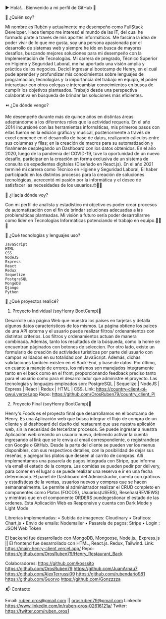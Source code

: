 ▶️ Hola!... Bienvenido a mi perfil de GitHub 🙂

👋 ¿Quién soy?

Mi nombre es Rubén y actualmente me desempeño como FullStack Developer. Hace tiempo me interesó el mundo de las IT, del cual he formado parte a través de mis aportes informáticos. Me fascina la idea de poder vivir de lo que me gusta, soy una persona apasionada por el desarrollo de sistemas web y siempre he ido en busca de mayores desafíos, buscando mejores soluciones para mi desempeño con la Implementación de Tecnologías. Mi carrera de pregrado, Técnico Superior en Higiene y Seguridad Laboral, me ha aportado una visión amplia y práctica de los negocios. Decidí ingresar al bootcamp de Henry, en el cuál pude aprender y profundizar mis conocimientos sobre lenguajes de programación, tecnologías y la importancia del trabajo en equipo, el poder interactuar con otros colegas e intercambiar conocimientos en busca de cumplir los objetivos planteados. Trabajo desde una perspectiva colaborativa en búsqueda de brindar las soluciones más eficientes.

⏪ ¿De dónde vengo?

Me desempeñé durante más de quince años en distintas áreas adaptándome a los diferentes roles que la actividad requería.  En el año 2014 incursioné con las herramientas informáticas, mis primeros pasos con ellas fueron en la edición gráfica y musical, posteriormente a través de excel comencé en el desarrollo de base de datos, realizando cálculos entre sus columnas y filas; en la creación de macros para su automatización y finalmente desplegando un Dashboard con los datos obtenidos. En el año 2020, luego de la pandemia del COVID-19, tuve la oportunidad de un nuevo desafío, participar en la creación en forma exclusiva de un sistema de consulta de expedientes digitales (Diseñado en React.js). En el año 2021 terminé mi carrera como Técnico en Higiene y Seguridad Laboral, El haber participado en los distintos procesos para la creación de soluciones tecnológicas, acrecentó mi pasión por la informática y el deseo de satisfacer las necesidades de los usuarios.🤓🧠🚀

🔭 ¿Hacia dónde voy?

Con mi perfil de analista y estadístico mi objetivo es poder crear procesos de automatización con el fin de brindar  soluciones adecuadas a las problemáticas planteadas. Mi visión a futuro sería poder desarrollarme como líder en Tecnologías Informáticas potenciando el trabajo en equipo.🙂👋🚀

🧰 ¿Qué tecnologías y lenguajes uso?

    JavaScript
    HTML
    CSS
    NodeJS
    Express
    React
    Redux
    Sequelize
    PostgreSQL
    MongoDB
    Django
    Python

📂 ¿Qué proyectos realicé?

1. Proyecto Individual (soyHenry BootCamp)🚀

Desarrollé una página Web que muestra los paises en tarjetas y detalla algunos datos caracteristicos de los mismos. La página obtiene los paices de una API externa y el usuario puede realizar filtros/ ordenamientos con distintos criterios. Los filtros y ordenamientos actuan de manera combinada. Además, tanto los resultados de la búsqueda, como la home se encuentran páginados con botones de seleccion. Por otro lado, existe un formulario de creación de activiades turisticas por parte del usuario con campos validados en su totalidad con JavaScript. Además, dichas validaciones también existen en el Back-End, y base de datos. Por último, en cuanto a manejo de errores, los mismos son manejados integramente tanto en el back como en el front, proporcionando feedback preciso tanto para el usuario como para el desarrollador que administre el proyecto. Las tecnologías y lenguajes empleados son: PostgreSQL | Sequelize | NodeJS | Express | React | Redux | HTML | CSS. 
Link: https://country-client-pi-gwui.vercel.app
Repo: https://github.com/OrosRuben79/country_client_PI



2. Proyecto Final (soyHenry BootCamp)🚀

Henry's Foods es el proyecto final que desarrollamos en el bootcamp de Henry. Es una Aplicación web que busca integrar el flujo de compra de un cliente y el dashboard del dueño del restaurant que use nuestra aplicaión web, sin la necesidad de tercerizar procesos. Se puede ingresar a nuestra Aplicación web creando un usuario nuevo, debiendo activar la cuenta ingresando al link que se le envia al email correspondiente, o registrandose con Google o GitHub. Desde la parte del cliente se pueden ver los menus disponibles, con sus respectivos detalles, con la posibilidad de dejar sus reseñas, y agregar los platos que deseen al carrito de compras. Alli implementamos una pasarela de pagos integrada con Stripe, que informa vía email el estado de la compra. Las comidas se pueden pedir por delivery, para comer en el lugar o se puede realizar una reserva e ir en una fecha determinada. El panel de Dashboard del Administrador, cuenta con gráficos y estadísticas de la ventas, usuarios nuevos y compras que se hacen semananalmente. Le permite al administrador realizar el CRUD completo en componentes como  Platos (FOODS), Usuarios(USERS), Reseñas(REVIEWS) y mientras que en el componente ORDERS puedegestionar el estado de las ordenes. Esta Aplicación Web es Responsive y cuenta con Dark Mode y Light Mode

Librerias implementadas: 
• Subida de imagenes: Cloudinary 
• Graficos: Chart.js 
• Envio de emails: Nodemailer 
• Pasarela de pagos: Stripe 
• Login : JSON Web Token


El backend fue desarrollado con MongoDB, Mongoose, Node.js., Express.js || El frontend fue desarrollado con HTML, React.js. Redux, Tailwind.
Link: https://main-henry-client.vercel.app/
Repo: https://github.com/OrosRuben79/Henry_Restaurant_Back

Colaboradores:
https://github.com/kosssito
https://github.com/OrosRuben79
https://github.com/JuanArnau7
https://github.com/AlexTerrussi09
https://github.com/rubendario981
https://github.com/Guorvo
https://github.com/Gonzzzza


📬 Contacto

Email: ruben.oros@gmail.com || orosruben79@gmail.com
LinkedIn: https://www.linkedin.com/in/ruben-oros-02616121a/
Twiter: https://twitter.com/ruben_oros1
